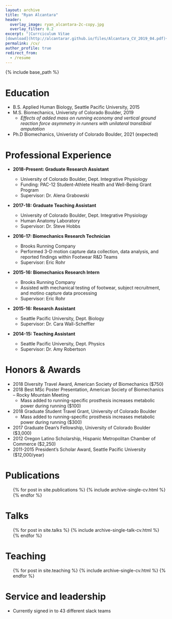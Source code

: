 ```yaml
---
layout: archive
title: "Ryan Alcantara"
header:
  overlay_image: ryan_alcantara-2c-copy.jpg
  overlay_filter: 0.2
excerpt: "|Currciculum Vitae 
[download](http://alcantarar.github.io/files/Alcantara_CV_2019_04.pdf){: .btn .btn--light-outline .btn--small}"
permalink: /cv/
author_profile: true
redirect_from:
  - /resume
---
```


{% include base_path %}

Education
======
* B.S. Applied Human Biology, Seattle Pacific University, 2015
* M.S. Biomechanics, Univeristy of Colorado Boulder, 2019
  * *Effects of added mass on running economy and vertical ground reaction force asymmetry in runners with unilateral transtibial amputation*
* Ph.D Biomechanics, Univeristy of Colorado Boulder, 2021 (expected)

Professional Experience
======
* **2018-Present: Graduate Research Assistant**
  * University of Colorado Boulder, Dept. Integrative Physiology
  * Funding: PAC-12 Student-Athlete Health and Well-Being Grant Program
  * Supervisor: Dr. Alena Grabowski

* **2017-18: Graduate Teaching Assistant**
  * University of Colorado Boulder, Dept. Integrative Physiology
  * Human Anatomy Laboratory
  * Supervisor: Dr. Steve Hobbs

* **2016-17: Biomechanics Research Technician**
  * Brooks Running Company
  * Performed 3-D motion capture data collection, data analysis, and reported findings within Footwear R&D Teams
  * Supervisor: Eric Rohr
 
* **2015-16: Biomechanics Research Intern**
  * Brooks Running Company
  * Assisted with mechanical testing of footwear, subject recruitment, and motino capture data processing
  * Supervisor: Eric Rohr
  
* **2015-16: Research Assistant**
  * Seattle Pacific University, Dept. Biology
  * Supervisor: Dr. Cara Wall-Scheffler
  
* **2014-15: Teaching Assistant**
  * Seattle Pacific University, Dept. Physics
  * Supervisor: Dr. Amy Robertson 

Honors & Awards
======
* 2018	Diversity Travel Award, American Society of Biomechanics ($750)
* 2018	Best MSc Poster Presentation, American Society of Biomechanics – Rocky Mountain Meeting
  * Mass added to running-specific prosthesis increases metabolic power during running ($100)
* 2018	Graduate Student Travel Grant, University of Colorado Boulder
  * Mass added to running-specific prosthesis increases metabolic power during running ($300)
* 2017	Graduate Dean’s Fellowship, University of Colorado Boulder ($3,000)
* 2012	Oregon Latino Scholarship, Hispanic Metropolitan Chamber of Commerce ($2,250)
* 2011-2015 	President’s Scholar Award, Seattle Pacific University ($12,000/year)

Publications
======
  <ul>{% for post in site.publications %}
    {% include archive-single-cv.html %}
  {% endfor %}</ul>

Talks
======
  <ul>{% for post in site.talks %}
    {% include archive-single-talk-cv.html %}
  {% endfor %}</ul>

Teaching
======
  <ul>{% for post in site.teaching %}
    {% include archive-single-cv.html %}
  {% endfor %}</ul>

Service and leadership
======
* Currently signed in to 43 different slack teams
